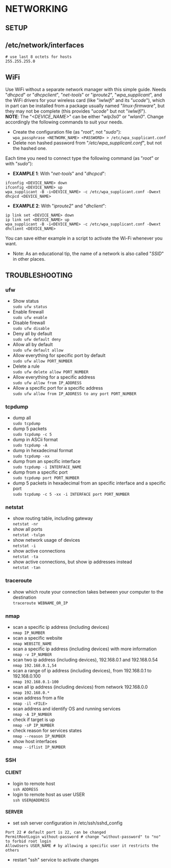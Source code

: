 # NETWORKING

## SETUP

## /etc/network/interfaces
```
# use last 8 octets for hosts
255.255.255.0
```  

## WiFi

Use WiFi without a separate network manager with this simple guide. Needs "_dhcpcd_" or "_dhcpclient_", "_net-tools_" or "_iproute2_", "_wpa\_supplicant_", and the WiFi drivers for your wireless card (like "_iwlwifi_" and its "_ucode_"), which in part can be installed from a package usually named "_linux-firmware_", but they may not be complete (this provides "_ucode_" but not "_iwlwifi_").  
__NOTE__: The "_<DEVICE_NAME>_" can be either "_wlp3s0_" or "_wlan0_". Change accordingly the following commands to suit your needs.

* Create the configuration file (as "_root_", not "_sudo_"):  
`wpa_passphrase <NETWORK_NAME> <PASSWORD> > /etc/wpa_supplicant.conf`  
* Delete non hashed password from "_/etc/wpa_supplicant.conf_", but not the hashed one.  

Each time you need to connect type the following command (as "_root_" or with "_sudo_"):  

* __EXAMPLE 1__: With "_net-tools_" and "_dhcpcd_":  
```  
ifconfig <DEVICE_NAME> down
ifconfig <DEVICE_NAME> up
wpa_supplicant -B -i<DEVICE_NAME> -c /etc/wpa_supplicant.conf -Dwext
dhcpcd <DEVICE_NAME>  
```

* __EXAMPLE 2__: With "_iproute2_" and "_dhclient_":  
```  
ip link set <DEVICE_NAME> down
ip link set <DEVICE_NAME> up
wpa_supplicant -B -i<DEVICE_NAME> -c /etc/wpa_supplicant.conf -Dwext
dhclient <DEVICE_NAME>  
```

You can save either example in a script to activate the Wi-Fi whenever you want.  

* Note: As an educational tip, the name of a network is also called "_SSID_" in other places.

## TROUBLESHOOTING

### ufw
* Show status  
`sudo ufw status`  
* Enable firewall  
`sudo ufw enable`  
* Disable firewall  
`sudo ufw disable`  
* Deny all by default  
`sudo ufw default deny`  
* Allow all by default  
`sudo ufw default allow`  
* Allow everything for specific port by default  
`sudo ufw allow PORT_NUMBER`  
* Delete a rule  
`sudo ufw delete allow PORT_NUMBER`  
* Allow everything for a specific address  
`sudo ufw allow from IP_ADDRESS`  
* Allow a specific port for a specific address  
`sudo ufw allow from IP_ADDRESS to any port PORT_NUMBER`  

### tcpdump
* dump all  
`sudo tcpdump`  
* dump 5 packets  
`sudo tcpdump -c 5`  
* dump in ASCii format  
`sudo tcpdump -A`  
* dump in hexadecimal format  
`sudo tcpdump -xx`  
* dump from an specific interface  
`sudo tcpdump -i INTERFACE_NAME`  
* dump from a specific port  
`sudo tcpdump port PORT_NUMBER`  
* dump 5 packets in hexadecimal from an specific interface and a specific port  
`sudo tcpdump -c 5 -xx -i INTERFACE port PORT_NUMBER`  

### netstat
* show routing table, including gateway  
`netstat -nr`  
* show all ports  
`netstat -tulpn`  
* show network usage of devices  
`netstat -i`  
* show active connections  
`netstat -ta`  
* show active connections, but show ip addresses instead  
`netstat -tan`  

### traceroute
* show which route your connection takes between your computer to the destination  
`traceroute WEBNAME_OR_IP`  

### nmap
* scan a specific ip address (including devices)  
`nmap IP_NUMBER`  
* scan a specific website  
`nmap WEBSITE_NAME`  
* scan a specific ip address (including devices) with more information  
`nmap -v IP_NUMBER`  
* scan two ip address (including devices), 192.168.0.1 and 192.168.0.54  
`nmap 192.168.0.1,54`  
* scan a range of ip address (including devices), from 192.168.0.1 to 192.168.0.100  
`nmap 192.168.0.1-100`  
* scan all ip address (including devices) from network 192.168.0.0  
`nmap 192.168.0.*`  
* scan address from a file  
`nmap -il <FILE>`  
* scan address and identify OS and running services  
`nmap -A IP_NUMBER`  
* check if target is up  
`nmap -sP IP_NUMBER`  
* check reason for services states  
`nmap --reason IP_NUMBER`  
* show host interfaces  
`nmap --iflist IP_NUMBER`  

### SSH
#### CLIENT
* login to remote host  
`ssh ADDRESS`  
* login to remote host as user USER  
`ssh USER@ADDRESS`  

#### SERVER
* set ssh server configuration in /etc/ssh/sshd_config  
```
Port 22 # default port is 22, can be changed
PermitRootLogin without-password # change "without-password" to "no" to forbid root login
AllowUsers USER_NAME # by allowing a specific user it restricts the others
```
* restart "ssh" service to activate changes  

